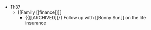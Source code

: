 - 11:37
    - [[Family [[finance]]]]
        - {{[[ARCHIVED]]}}  Follow up with [[Bonny Sun]] on the life insurance
